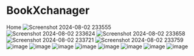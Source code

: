 ﻿# BookXchanager
 Home
![Screenshot 2024-08-02 233555](https://github.com/user-attachments/assets/724a1eca-3069-41e0-836e-0c9e2751982a)
![Screenshot 2024-08-02 233624](https://github.com/user-attachments/assets/11c7749f-ab16-4b6e-830e-edf3205d022a)
![Screenshot 2024-08-02 233658](https://github.com/user-attachments/assets/a486e4e3-c09d-4ecf-a2fc-4a283ad10af7)
![Screenshot 2024-08-02 233721](https://github.com/user-attachments/assets/45be1fa5-841b-43f3-b8d1-0f8d74a45ea5)
![Screenshot 2024-08-02 233759](https://github.com/user-attachments/assets/87f6ccc9-ae7b-4b3f-a108-2d9ea8c1ee10)
![image](https://github.com/user-attachments/assets/65293c41-55a3-4c1f-8d97-31e8de26e526)
![image](https://github.com/user-attachments/assets/69592579-96ad-43b9-88f8-2b1a89b3995a)
![image](https://github.com/user-attachments/assets/e8202a4e-a7e5-4efe-b44f-d9f571bec410)
![image](https://github.com/user-attachments/assets/afa3f4aa-ceed-4444-9339-6225de993d60)
![image](https://github.com/user-attachments/assets/517d4f23-b317-4568-932b-292c82e70189)
![image](https://github.com/user-attachments/assets/9e78805d-5379-4b72-9425-f5e9c5cac492)
![image](https://github.com/user-attachments/assets/d6d05c57-e7ba-4c6a-a8ff-093e442b55e1)
![image](https://github.com/user-attachments/assets/92714f66-c5af-4d53-95aa-c7e03f24b6f9)




